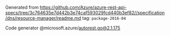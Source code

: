 Generated from https://github.com/Azure/azure-rest-api-specs/tree/3c764635e7d442b3e74caf593029fcd440b3ef82//specification/dns/resource-manager/readme.md tag: `package-2016-04`

Code generator @microsoft.azure/autorest.go@2.1.175


